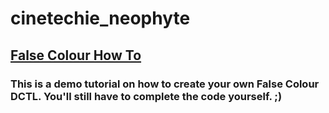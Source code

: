# cinetechie_neophyte

## **[False Colour How To](/False-Colour-how-to)**
  ### This is a demo tutorial on how to create your own False Colour DCTL. You'll still have to complete the code yourself. ;)
